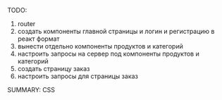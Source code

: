 TODO:
1) router
2) создать компоненты главной страницы и логин и регистрацию в реакт формат
3) вынести отдельно компоненты продуктов и категорий
4) настроить запросы на сервер под компоненты продуктов и категорий
5) создать страницу заказ 
6) настроить запросы для страницы заказ

SUMMARY:
CSS
